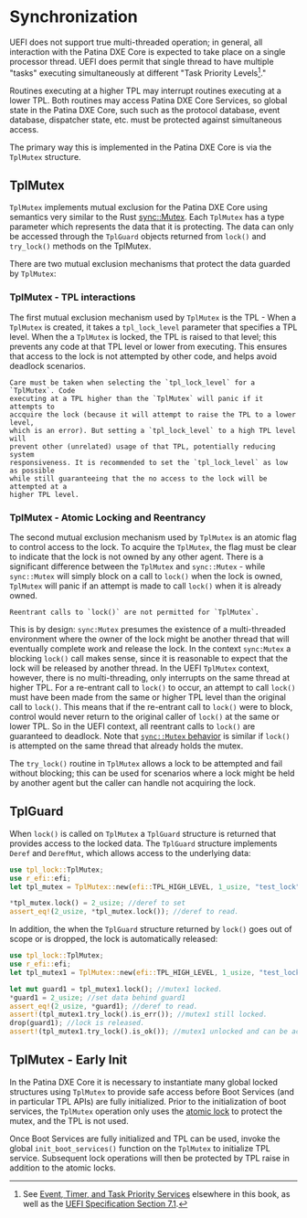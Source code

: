 # Synchronization

UEFI does not support true multi-threaded operation; in general, all interaction
with the Patina DXE Core is expected to take place on a single processor thread.
UEFI does permit that single thread to have multiple "tasks" executing
simultaneously at different "Task Priority Levels[^events_and_tpl]."

Routines executing at a higher TPL may interrupt routines executing at a lower
TPL. Both routines may access Patina DXE Core Services, so global state in the
Patina DXE Core, such such as the protocol database, event database, dispatcher
state, etc. must be protected against simultaneous access.

The primary way this is implemented in the Patina DXE Core is via the `TplMutex`
structure.

[^events_and_tpl]: See [Event, Timer, and Task Priority Services](events.md#event-timer-and-task-priority-services) elsewhere in this book, as well as
the [UEFI Specification Section 7.1](https://uefi.org/specs/UEFI/2.10_A/07_Services_Boot_Services.html#event-timer-and-task-priority-services).

## TplMutex

`TplMutex` implements mutual exclusion for the Patina DXE Core using semantics
very similar to the Rust [sync::Mutex](https://doc.rust-lang.org/std/sync/struct.Mutex.html).
Each `TplMutex` has a type parameter which represents the data that it is
protecting. The data can only be accessed through the `TplGuard` objects
returned from `lock()` and `try_lock()` methods on the TplMutex.

There are two mutual exclusion mechanisms that protect the data guarded by
`TplMutex`:

### TplMutex - TPL interactions

The first mutual exclusion mechanism used by `TplMutex` is the TPL - When a
`TplMutex` is created, it takes a `tpl_lock_level` parameter that specifies a
TPL level. When the a `TplMutex` is locked, the TPL is raised to that level;
this prevents any code at that TPL level or lower from executing. This ensures
that access to the lock is not attempted by other code, and helps avoid deadlock
scenarios.

```admonish warning
Care must be taken when selecting the `tpl_lock_level` for a `TplMutex`. Code
executing at a TPL higher than the `TplMutex` will panic if it attempts to
accquire the lock (because it will attempt to raise the TPL to a lower level,
which is an error). But setting a `tpl_lock_level` to a high TPL level will
prevent other (unrelated) usage of that TPL, potentially reducing system
responsiveness. It is recommended to set the `tpl_lock_level` as low as possible
while still guaranteeing that the no access to the lock will be attempted at a
higher TPL level.
```

### TplMutex - Atomic Locking and Reentrancy

The second mutual exclusion mechanism used by `TplMutex` is an atomic flag to
control access to the lock. To acquire the `TplMutex`, the flag must be clear to
indicate that the lock is not owned by any other agent. There is a significant
difference between the `TplMutex` and `sync::Mutex` - while `sync::Mutex` will
simply block on a call to `lock()` when the lock is owned, `TplMutex` will panic
if an attempt is made to call `lock()` when it is already owned.

```admonish warning
Reentrant calls to `lock()` are not permitted for `TplMutex`.
```

This is by design: `sync:Mutex` presumes the existence of a multi-threaded
environment where the owner of the lock might be another thread that will
eventually complete work and release the lock. In the context `sync:Mutex` a
blocking `lock()` call makes sense, since it is reasonable to expect that the
lock will be released by another thread. In the UEFI `TplMutex` context,
however, there is no multi-threading, only interrupts on the same thread at
higher TPL. For a re-entrant call to `lock()` to occur, an attempt to call
`lock()` must have been made from the same or higher TPL level than the original
call to `lock()`. This means that if the re-entrant call to `lock()` were to
block, control would never return to the original caller of `lock()` at the same
or lower TPL. So in the UEFI context, all reentrant calls to `lock()` are
guaranteed to deadlock. Note that [`sync::Mutex` behavior](https://doc.rust-lang.org/std/sync/struct.Mutex.html#method.lock)
is similar if `lock()` is attempted on the same thread that already holds the
mutex.

The `try_lock()` routine in `TplMutex` allows a lock to be attempted and fail
without blocking; this can be used for scenarios where a lock might be held by
another agent but the caller can handle not acquiring the lock.

## TplGuard

When `lock()` is called on `TplMutex` a `TplGuard` structure is returned that
provides access to the locked data. The `TplGuard` structure implements `Deref`
and `DerefMut`, which allows access to the underlying data:

```rust
use tpl_lock::TplMutex;
use r_efi::efi;
let tpl_mutex = TplMutex::new(efi::TPL_HIGH_LEVEL, 1_usize, "test_lock");

*tpl_mutex.lock() = 2_usize; //deref to set
assert_eq!(2_usize, *tpl_mutex.lock()); //deref to read.
```

In addition, the when the `TplGuard` structure returned by `lock()` goes out of
scope or is dropped, the lock is automatically released:

```rust
use tpl_lock::TplMutex;
use r_efi::efi;
let tpl_mutex1 = TplMutex::new(efi::TPL_HIGH_LEVEL, 1_usize, "test_lock");

let mut guard1 = tpl_mutex1.lock(); //mutex1 locked.
*guard1 = 2_usize; //set data behind guard1
assert_eq!(2_usize, *guard1); //deref to read.
assert!(tpl_mutex1.try_lock().is_err()); //mutex1 still locked.
drop(guard1); //lock is released.
assert!(tpl_mutex1.try_lock().is_ok()); //mutex1 unlocked and can be acquired.

```

## TplMutex - Early Init

In the Patina DXE Core it is necessary to instantiate many global locked
structures using `TplMutex` to provide safe access before Boot Services (and in
particular TPL APIs) are fully initialized. Prior to the initialization of boot
services, the `TplMutex` operation only uses the [atomic lock](synchronization.md#tplmutex---atomic-locking-and-reentrancy)
to protect the mutex, and the TPL is not used.

Once Boot Services are fully initialized and TPL can be used, invoke the global
`init_boot_services()` function on the `TplMutex` to initialize TPL service.
Subsequent lock operations will then be protected by TPL raise in addition to
the atomic locks.

